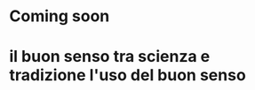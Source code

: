 # Coming soon
# il buon senso tra scienza e tradizione l'uso del buon senso
<!--stackedit_data:
eyJoaXN0b3J5IjpbMTI1NDIxMDk1MCwxODY0MDUzMzA1XX0=
-->